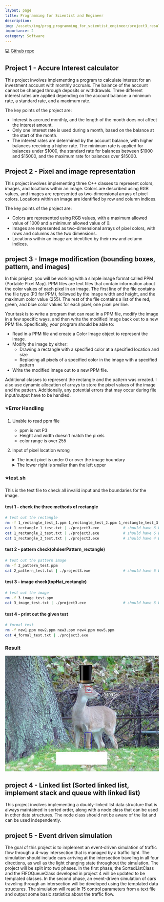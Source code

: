 ```yaml
---
layout: page
title: Programming for Scientist and Engineer
description: 
img: /assets/img/prog_programming_for_scientist_engineer/project3_result.jpg
importance: 2
category: Software
---
```


:computer: [Github repo](https://github.com/yi-cheng-liu/Programming-for-Science-and-Engineering)

## Project 1 - Accure Interest calculator

This project involves implementing a program to calculate interest for an investment account with monthly accruals. The balance of the account cannot be changed through deposits or withdrawals. Three different interest rates are applied depending on the account balance: a minimum rate, a standard rate, and a maximum rate.

The key points of the project are:

* Interest is accrued monthly, and the length of the month does not affect the interest amount.
* Only one interest rate is used during a month, based on the balance at the start of the month.
* The interest rates are determined by the account balance, with higher balances receiving a higher rate. The minimum rate is applied for balances under \$1000, the standard rate for balances between \$1000 and \$15000, and the maximum rate for balances over \$15000.

## Project 2 - Pixel and image representation

This project involves implementing three C++ classes to represent colors, images, and locations within an image. Colors are described using RGB values, and images are represented as two-dimensional arrays of pixel colors. Locations within an image are identified by row and column indices.

The key points of the project are:

* Colors are represented using RGB values, with a maximum allowed value of 1000 and a minimum allowed value of 0.
* Images are represented as two-dimensional arrays of pixel colors, with rows and columns as the two dimensions.
* Locations within an image are identified by their row and column indices.

## project 3 - Image modification (bounding boxes, pattern, and images)

In this project, you will be working with a simple image format called PPM (Portable Pixel Map). PPM files are text files that contain information about the color values of each pixel in an image. The first line of the file contains the file type (P3 for PPM), followed by the image width and height, and the maximum color value (255). The rest of the file contains a list of the red, green, and blue color values for each pixel, one pixel per line.

Your task is to write a program that can read in a PPM file, modify the image in a few specific ways, and then write the modified image back out to a new PPM file. Specifically, your program should be able to:

* Read in a PPM file and create a Color Image object to represent the image.
* Modify the image by either:
  * Drawing a rectangle with a specified color at a specified location and size
  * Replacing all pixels of a specified color in the image with a specified pattern
* Write the modified image out to a new PPM file.

Additional classes to represent the rectangle and the pattern was created. I also use dynamic allocation of arrays to store the pixel values of the image and the pattern. Additionally, any potential errors that may occur during file input/output have to be handled.

### :star:Error Handling

1. Unable to read ppm file
    * ppm is not P3
    * Height and width doesn't match the pixels
    * color range is over 255

2. Input of pixel location wrong
    <details>
    <summary>The input pixel is under 0 or over the image boundary</summary>
    In this case, (449, 599) is valid and (450, 600) is invalid
    </details>
    <details>
    <summary>The lower right is smaller than the left upper</summary>
    upper left(10, 10) and lower right(8, 8) -> cause ERROR!
    </details>

### :star:test.sh

This is the test file to check all invalid input and the boundaries for the image.

#### test 1 - check the three methods of rectangle

```bash
# test out the rectangle
rm -f 1_rectangle_test_1.ppm 1_rectangle_test_2.ppm 1_rectangle_test_3.ppm
cat 1_rectangle_1_test.txt | ./project3.exe           # should have 6 ERROR!
cat 1_rectangle_2_test.txt | ./project3.exe           # should have 6 ERROR!
cat 1_rectangle_3_test.txt | ./project3.exe           # should have 4 ERROR!
```

#### test 2 - pattern check(ohdeerPattern_rectangle)

```bash
# test out the pattern image
rm -f 2_pattern_test.ppm
cat 2_pattern_test.txt | ./project3.exe               # should have 6 ERROR!
```

#### test 3 - image check(topHat_rectangle)

```bash
# test out the image
rm -f 3_image_test.ppm
cat 3_image_test.txt | ./project3.exe                 # should have 6 ERROR!
```

#### test 4 - print out the given test

```bash
# formal test
rm -f new1.ppm new2.ppm new3.ppm new4.ppm new5.ppm
cat 4_formal_test.txt | ./project3.exe
```

### Result

![deer reuslt](/assets/img/prog_programming_for_scientist_engineer/project3_result.jpg)

## project 4 - Linked list (Sorted linked list, implement stack and queue with linked list)

This project involves implementing a doubly-linked list data structure that is always maintained in sorted order, along with a node class that can be used in other data structures. The node class should not be aware of the list and can be used independently.

## project 5 - Event driven simulation

The goal of this project is to implement an event-driven simulation of traffic flow through a 4-way intersection that is managed by a traffic light. The simulation should include cars arriving at the intersection traveling in all four directions, as well as the light changing state throughout the simulation. The project will be split into two phases. In the first phase, the SortedListClass and the FIFOQueueClass developed in project 4 will be updated to be templated classes. In the second phase, an event-driven simulation of cars traveling through an intersection will be developed using the templated data structures. The simulation will read in 15 control parameters from a text file and output some basic statistics about the traffic flow.
